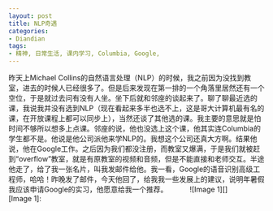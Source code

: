 ```yaml
---
layout: post
title: NLP奇遇
categories:
- Diandian
tags:
- 精神, 日常生活, 课内学习, Columbia, Google, 
---
```

昨天上Michael Collins的自然语言处理（NLP）的时候，我之前因为没找到教室，进去的时候人已经很多了。但是后来发现在第一排的一个角落里居然还有一个空位，于是就过去问有没有人坐。坐下后就和邻座的谈起来了。聊了聊最近选的课，我说我并没有选到NLP（现在看起来多半也选不上，这是哥大计算机最有名的课，在开放课程上都可以同步上），当然还谈了其他选的课。我主要的意思就是怕时间不够所以想多上点课。邻座的说，他也没选上这个课，他其实连Columbia的学生都不是。他说是他公司派他来学NLP的。我想这个公司还真大方啊。结果他说，他在Google工作。之后因为我们都没注册，而教室又爆满，于是我们就被赶到“overflow”教室，就是有原教室的视频和音频，但是不能直接和老师交互。半途他走了，给了我一张名片，叫我发邮件给他。我一看，Google的语音识别高级工程师，哈哈！昨晚发了邮件，今天他回了，给我我一些发展上的建议，说明年暑假我应该申请Google的实习，他愿意给我一个推荐。           !\[Image 1\]\[\]                 \[Image 1\]: